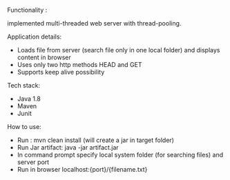 Functionality :

implemented multi-threaded web server with thread-pooling.

Application details:

- Loads file from server (search file only in one local folder) and displays content in browser
- Uses only two http methods HEAD and GET
- Supports keep alive possibility


Tech stack:

- Java 1.8
- Maven
- Junit


How to use:

- Run : mvn clean install  (will create a jar in target folder)
- Run Jar artifact: java -jar artifact.jar
- In command prompt specify local system folder (for searching files) and server port
- Run in browser localhost:{port}/{filename.txt}
